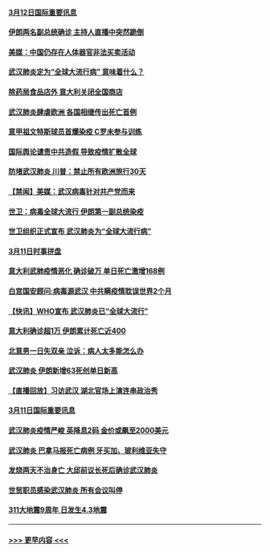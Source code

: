 #### [3月12日国际重要讯息](../pages/prog202/a102797939.md?t=03121931) 
#### [伊朗两名副总统确诊 主持人直播中突然跪倒](../pages/prog202/a102797898.md?t=03121931) 
#### [美媒：中国仍存在人体器官非法买卖活动](../pages/prog202/a102797745.md?t=03121931) 
#### [武汉肺炎定为“全球大流行病” 意味着什么？](../pages/prog202/a102797736.md?t=03121931) 
#### [除药局食品店外 意大利关闭全国商店](../pages/prog202/a102797725.md?t=03121931) 
#### [武汉肺炎肆虐欧洲 各国相继传出死亡首例](../pages/prog202/a102797718.md?t=03121931) 
#### [意甲祖文特斯球员首爆染疫 C罗未参与训练](../pages/prog202/a102797708.md?t=03121931) 
#### [国际舆论谴责中共造假 导致疫情扩散全球](../pages/prog202/a102797692.md?t=03121931) 
#### [防堵武汉肺炎 川普：禁止所有欧洲旅行30天](../pages/prog202/a102797681.md?t=03121931) 
#### [【禁闻】美媒：武汉病毒针对共产党而来](../pages/prog202/a102797618.md?t=03121931) 
#### [世卫：病毒全球大流行 伊朗第一副总统染疫](../pages/prog202/a102797579.md?t=03121931) 
#### [世卫组织正式宣布 武汉肺炎为“全球大流行病”](../pages/prog202/a102797475.md?t=03121931) 
#### [3月11日时事拼盘](../pages/prog202/a102797476.md?t=03121931) 
#### [意大利武肺疫情恶化 确诊破万 单日死亡激增168例](../pages/prog202/a102797393.md?t=03121931) 
#### [白宫国安顾问:病毒源武汉 中共瞒疫情耽误世界2个月](../pages/prog202/a102797433.md?t=03121931) 
#### [【快讯】WHO宣布 武汉肺炎已“全球大流行”](../pages/prog202/a102797429.md?t=03121931) 
#### [意大利确诊超1万 伊朗累计死亡近400](../pages/prog202/a102797341.md?t=03121931) 
#### [北意男一日失双亲 泣诉：病人太多能怎么办](../pages/prog202/a102797295.md?t=03121931) 
#### [武汉肺炎 伊朗新增63死创单日新高](../pages/prog202/a102797268.md?t=03121931) 
#### [【直播回放】习访武汉 湖北官场上演连串政治秀](../pages/prog202/a102797105.md?t=03121931) 
#### [3月11日国际重要讯息](../pages/prog202/a102797161.md?t=03121931) 
#### [武汉肺炎疫情严峻 英降息2码 金价或飙至2000美元](../pages/prog202/a102797092.md?t=03121931) 
#### [武汉肺炎 巴拿马报死亡病例 牙买加、玻利维亚失守](../pages/prog202/a102797062.md?t=03121931) 
#### [发烧两天不治身亡 大邱前议长死后确诊武汉肺炎](../pages/prog202/a102797043.md?t=03121931) 
#### [世贸职员感染武汉肺炎 所有会议叫停](../pages/prog202/a102797001.md?t=03121931) 
#### [311大地震9周年 日发生4.3地震](../pages/prog202/a102797004.md?t=03121931) 

----
#### [ >>> 更早内容 <<< ](../indexes/prog202-earlier.md)
